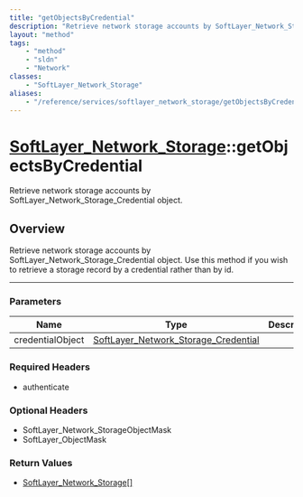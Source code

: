 ```yaml
---
title: "getObjectsByCredential"
description: "Retrieve network storage accounts by SoftLayer_Network_Storage_Credential object. Use this method if you wish to retriev... "
layout: "method"
tags:
    - "method"
    - "sldn"
    - "Network"
classes:
    - "SoftLayer_Network_Storage"
aliases:
    - "/reference/services/softlayer_network_storage/getObjectsByCredential"
---
```

# [SoftLayer_Network_Storage](/reference/services/SoftLayer_Network_Storage)::getObjectsByCredential

Retrieve network storage accounts by SoftLayer_Network_Storage_Credential object. 


## Overview 
Retrieve network storage accounts by SoftLayer_Network_Storage_Credential object. Use this method if you wish to retrieve a storage record by a credential rather than by id. 

-----

### Parameters 
|Name | Type | Description |
| --- | --- | --- |
|credentialObject| <a href='/reference/datatypes/SoftLayer_Network_Storage_Credential'>SoftLayer_Network_Storage_Credential </a>| |


### Required Headers
* authenticate


### Optional Headers
* SoftLayer_Network_StorageObjectMask
* SoftLayer_ObjectMask

### Return Values
* <a href='/reference/datatypes/SoftLayer_Network_Storage'>SoftLayer_Network_Storage[] </a>




